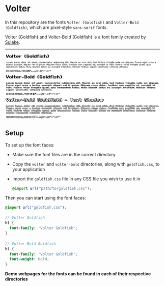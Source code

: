 # Volter

In this repository are the fonts `Volter (Goldfish)` and `Volter-Bold (Goldfish)`, which are pixel-style `sans-serif` fonts.

Volter (Goldfish) and Volter-Bold (Goldfish) is a font family created by [Sulake](http://www.sulake.com/).

---

<img src="./demo.png">

## Setup

To set up the font faces:

- Make sure the font files are in the correct directory
- Copy the `volter` and `volter-bold` directories, along with `goldfish.css`, to your application
- Import the `goldfish.css` file in any CSS file you wish to use it in

  ```scss
  @import url("path/to/goldfish.css");
  ```

Then you can start using the font faces:

```scss
@import url("goldfish.css");

// Volter Goldfish
h1 {
  font-family: 'Volter Goldfish';
}

// Volter-Bold Goldfish
h1 {
  font-family: 'Volter Goldfish';
  font-weight: bold;
}
```

**Demo webpages for the fonts can be found in each of their respective directories**